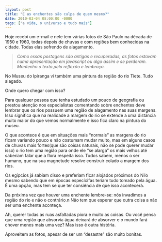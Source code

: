 ```yaml
---
layout: post
title: "E as enchentes são culpa de quem mesmo?"
date: 2010-03-04 08:00:00 -0000
tags: ["a vida, o universo e tudo mais"]
---
```


Hoje recebi um e-mail e nele tem várias fotos de São Paulo na década de 1950 e 1960, todas depois de chuvas e com regiões bem conhecidas na cidade. Todas elas sofrendo de alagamento.

>*Como essas postagens são antigas e recuperadas, as fotos estavam numa apresentação em javascript ou algo assim e se perderam. Mantenho o texto pela reflexão e lembraça.*

No Museu do Ipiranga vi também uma pintura da região do rio Tiete. Tudo alagado.

Onde quero chegar com isso?

Para qualquer pessoa que tenha estudado um pouco de geografia ou prestou atenção nos especialistas comentando sobre enchentes deve lembrar que os rios possuem uma região de alagamento nas suas margens. Isso significa que na realidade a margem do rio se extende a uma distância muito maior do que vemos normalmente e isso fica claro na pintura do museu.

O que acontece é que em situações mais “normais” as margens do rio ficam variando pouco e não costumam mudar muito, mas em alguns casos de chuvas mais fortes(que são coisas naturais, não se pode querer mudar isso) o rio tem uma região para onde ele “se alarga” os mais velhos até saberiam falar que a flora respeita isso. Todos sabem, menos o ser humano, que na sua magnetude resolve construir colado a margem dos rios.

Os egípcios já sabiam disso e preferiam ficar alojados próximos do Nilo mesmo sabendo que em épocas especícifas teriam tudo tomado pela água. É uma opção, mas tem se que ter consiência de que isso acontecerá.

Da próxima vez que houver uma enchente lembre-se: nós invadimos a região do rio e não o contrário.n Não tem que esperar que outra coisa a não ser uma enchente aconteça.

Ah, querer todas as ruas asfaltadas piora e muito as coisas. Ou você pensa que uma região que absorvia água deixará de absorver e o mundo fará chover menos mais uma vez? Mas isso é outra história.

Aproveitem as fotos, apesar de ser um “desastre” são muito bonitas.
